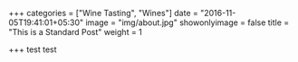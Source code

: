 +++
categories = ["Wine Tasting", "Wines"]
date = "2016-11-05T19:41:01+05:30"
image = "img/about.jpg"
showonlyimage = false
title = "This is a Standard Post"
weight = 1

+++
test test